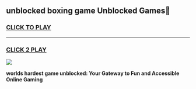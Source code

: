
## unblocked boxing game Unblocked Games👋
<h3>
<a href="https://premium.freeplayer.one?title=unblocked_boxing_game&ref=16F">CLICK TO PLAY</a></h3>
<hr>

<h3>
<a href="https://premium.freeplayer.one?title=unblocked_boxing_game&ref=16F">CLICK 2 PLAY</a>
  
</h3>

<a href="https://premium.freeplayer.one?title=unblocked_boxing_game&ref=16F/"><img src="https://clearcache.store/games.png"></a>


**worlds hardest game unblocked: Your Gateway to Fun and Accessible Online Gaming**
